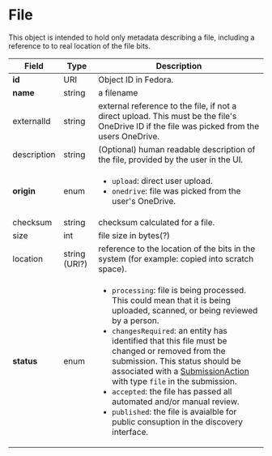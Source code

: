 # File

This object is intended to hold only metadata describing a file, including a reference to to real location of the file bits.

| Field | Type | Description |
| ----- | ---- | ----------- |
| **id** | URI | Object ID in Fedora. |
| **name** | string | a filename |
| externalId | string | external reference to the file, if not a direct upload. This must be the file's OneDrive ID if the file was picked from the users OneDrive. |
| description | string | (Optional) human readable description of the file, provided by the user in the UI. |
| **origin** | enum | <ul><li>`upload`: direct user upload.</li><li>`onedrive`: file was picked from the user's OneDrive.</li></ul> |
| checksum | string | checksum calculated for a file. |
| size | int | file size in bytes(?) |
| location | string (URI?) | reference to the location of the bits in the system (for example: copied into scratch space). |
| **status** | enum | <ul><li>`processing`: file is being processed. This could mean that it is being uploaded, scanned, or being reviewed by a person.</li><li>`changesRequired`: an entity has identified that this file must be changed or removed from the submission. This status should be associated with a [SubmissionAction](submissionAction.md) with type `file` in the submission.</li><li>`accepted`: the file has passed all automated and/or manual review.</li><li>`published`: the file is avaialble for public consuption in the discovery interface.</li></ul> |
